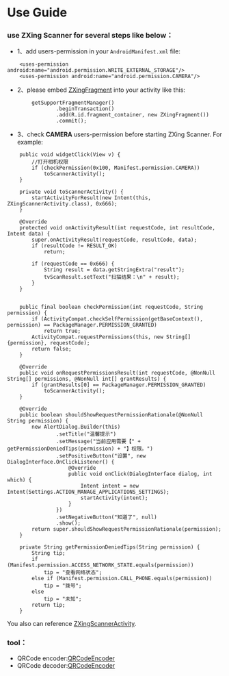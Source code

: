 # Use Guide

### use ZXing Scanner for several steps like below：
+ 1、add users-permission in your ```AndroidManifest.xml``` file:
```
    <uses-permission android:name="android.permission.WRITE_EXTERNAL_STORAGE"/>
    <uses-permission android:name="android.permission.CAMERA"/>
```
+ 2、please embed [ZXingFragment](/src/main/java/jsc/lib/zxinglibrary/zxing/ui/ZXingFragment.java) into your activity like this:  
```
        getSupportFragmentManager()
                .beginTransaction()
                .add(R.id.fragment_container, new ZXingFragment())
                .commit();
```
+ 3、check **CAMERA** users-permission before starting ZXing Scanner. For example:    
```
    public void widgetClick(View v) {
        //打开相机权限
        if (checkPermission(0x100, Manifest.permission.CAMERA))
            toScannerActivity();
    }

    private void toScannerActivity() {
        startActivityForResult(new Intent(this, ZXingScannerActivity.class), 0x666);
    }

    @Override
    protected void onActivityResult(int requestCode, int resultCode, Intent data) {
        super.onActivityResult(requestCode, resultCode, data);
        if (resultCode != RESULT_OK)
            return;

        if (requestCode == 0x666) {
            String result = data.getStringExtra("result");
            tvScanResult.setText("扫描结果：\n" + result);
        }
    }


    public final boolean checkPermission(int requestCode, String permission) {
        if (ActivityCompat.checkSelfPermission(getBaseContext(), permission) == PackageManager.PERMISSION_GRANTED)
            return true;
        ActivityCompat.requestPermissions(this, new String[]{permission}, requestCode);
        return false;
    }

    @Override
    public void onRequestPermissionsResult(int requestCode, @NonNull String[] permissions, @NonNull int[] grantResults) {
        if (grantResults[0] == PackageManager.PERMISSION_GRANTED)
            toScannerActivity();
    }

    @Override
    public boolean shouldShowRequestPermissionRationale(@NonNull String permission) {
        new AlertDialog.Builder(this)
                .setTitle("温馨提示")
                .setMessage("当前应用需要【" + getPermissionDeniedTips(permission) + "】权限。")
                .setPositiveButton("设置", new DialogInterface.OnClickListener() {
                    @Override
                    public void onClick(DialogInterface dialog, int which) {
                        Intent intent = new Intent(Settings.ACTION_MANAGE_APPLICATIONS_SETTINGS);
                        startActivity(intent);
                    }
                })
                .setNegativeButton("知道了", null)
                .show();
        return super.shouldShowRequestPermissionRationale(permission);
    }

    private String getPermissionDeniedTips(String permission) {
        String tip;
        if (Manifest.permission.ACCESS_NETWORK_STATE.equals(permission))
            tip = "查看网络状态";
        else if (Manifest.permission.CALL_PHONE.equals(permission))
            tip = "拨号";
        else
            tip = "未知";
        return tip;
    }
```
You also can reference [ZXingScannerActivity](../app/src/main/java/jsc/exam/jsckit/ui/zxing/ZXingScannerActivity.java).
### tool：
+ QRCode encoder:[QRCodeEncoder](/src/main/java/jsc/lib/zxinglibrary/zxing/QRCodeEncoder.java)
+ QRCode decoder:[QRCodeEncoder](/src/main/java/jsc/lib/zxinglibrary/zxing/QRCodeDecoder.java)